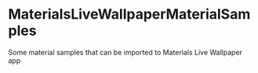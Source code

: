 # MaterialsLiveWallpaperMaterialSamples

Some material samples that can be imported to Materials Live Wallpaper app
